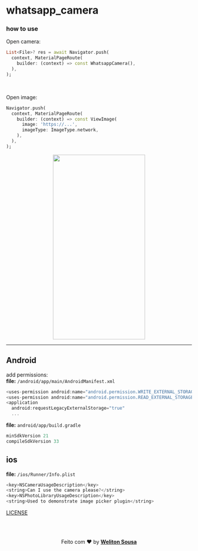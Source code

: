 # whatsapp_camera

### how to use

Open camera:
```dart
List<File>? res = await Navigator.push(
  context, MaterialPageRoute(
    builder: (context) => const WhatsappCamera(),
  ),
);
```
<br>

Open image: 
```dart
Navigator.push(
  context, MaterialPageRoute(
    builder: (context) => const ViewImage(
      image: 'https://...', 
      imageType: ImageType.network,
    ),
  ),
);
```
<p align="center">
<img  src="https://raw.githubusercontent.com/welitonsousa/whatsapp_camera/main/assets/example.gif" width="250" height="500"/>
</p>

<hr>

## Android
add permissions: <br>
<b>file:</b>  `/android/app/main/AndroidManifest.xml`

```dart
<uses-permission android:name="android.permission.WRITE_EXTERNAL_STORAGE" />
<uses-permission android:name="android.permission.READ_EXTERNAL_STORAGE" />
<application
  android:requestLegacyExternalStorage="true"
  ...
```
<b>file:</b>  `android/app/build.gradle`
```dart
minSdkVersion 21
compileSdkVersion 33
```

## ios
<b>file:</b> `/ios/Runner/Info.plist`

```dart
<key>NSCameraUsageDescription</key>
<string>Can I use the camera please?</string>
<key>NSPhotoLibraryUsageDescription</key>
<string>Used to demonstrate image picker plugin</string>
```

 <a target="_blank" href="https://github.com/welitonsousa/whatsapp_camera/blob/main/LICENSE">LICENSE</a>

<br>
<br>
<p align="center">
   Feito com ❤️ by <a target="_blank" href="https://github.com/welitonsousa"><b>Weliton Sousa</b></a>
</p>
